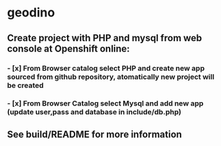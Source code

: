 # geodino
## Create project with PHP and mysql from web console at Openshift online:
### - [x] From Browser catalog select PHP and create new app sourced from github repository, atomatically new project will be created
### - [x] From Browser Catalog select Mysql and add new app (update user,pass and database in include/db.php)
## See build/README for more information







